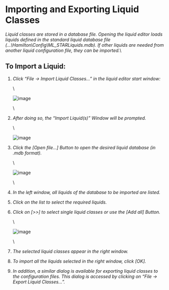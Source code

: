 # ‌Importing and Exporting Liquid Classes‌

_Liquid classes are stored in a database file. Opening the liquid editor loads liquids defined in the standard liquid database file (...\Hamilton\Config\ML\_STARLiquids.mdb). If other liquids are needed from another liquid configuration file, they can be imported._\


## To Import a Liquid:

1.  _Click “File -> Import Liquid Classes...” in the liquid editor start window:_

    \


    ![image](../../../../../.gitbook/assets/Image\_1394.jpg)

    \

2.  _After doing so, the “Import Liquid(s)” Window will be prompted._

    \


    ![image](../../../../../.gitbook/assets/Image\_1395.jpg)
3.  _Click the \[Open file...] Button to open the desired liquid database (in .mdb format)._

    \


    ![image](../../../../../.gitbook/assets/Image\_1396.jpg)

    \

4. _In the left window, all liquids of the database to be imported are listed._
5. _Click on the list to select the required liquids._
6.  _Click on \[>>] to select single liquid classes or use the \[Add all] Button._

    \


    ![image](../../../../../.gitbook/assets/Image\_1397.jpg)

    \

7. _The selected liquid classes appear in the right window._
8. _To import all the liquids selected in the right window, click \[OK]._
9. _In addition, a similar dialog is available for exporting liquid classes to the configuration files. This dialog is accessed by clicking on “File -> Export Liquid Classes...”._
